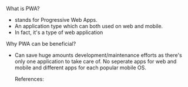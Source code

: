What is PWA?
 - stands for Progressive Web Apps.
 - An application type which can both used on web and mobile.
 - In fact, it's a type of web application 
 
 
Why PWA can be beneficial?
- Can save huge amounts development/maintenance efforts as there's only one application to take care of.
  No seperate apps for web and mobile and different apps for each popular mobile OS.
  
  
  
  
  
  
  
  References:
  











 
 
 
